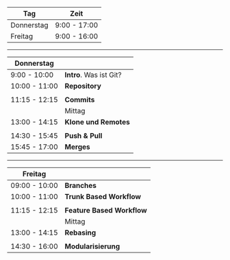 
|  Tag                 | Zeit           |
|----------------------|----------------|
|  Donnerstag          |  9:00 - 17:00  |
|  Freitag             |  9:00 - 16:00  |


---


| Donnerstag           |                      |
|----------------------|----------------------|
|  9:00 - 10:00        | **Intro**. Was ist Git?  |
| 10:00 - 11:00        | **Repository**           |
|                      |                 |
| 11:15 - 12:15        | **Commits**              |
|                      |     Mittag           |
| 13:00 - 14:15        | **Klone und Remotes**    |
|                      |                 |
| 14:30 - 15:45        | **Push & Pull**          |
| 15:45 - 17:00        | **Merges**               |


---


| Freitag              |                        |
|----------------------|------------------------|
| 09:00 - 10:00        | **Branches**               |
| 10:00 - 11:00        | **Trunk Based Workflow**   |
|                      |                   |
| 11:15 - 12:15        | **Feature Based Workflow** |
|                      | Mittag                 |
| 13:00 - 14:15        | **Rebasing**               |
|                      |                   |
| 14:30 - 16:00        | **Modularisierung**        |
